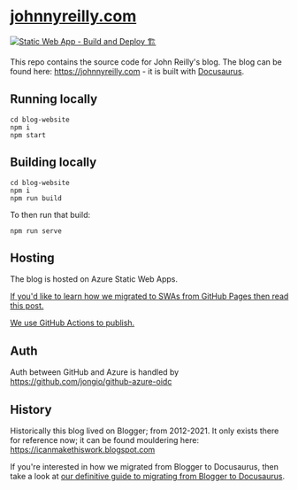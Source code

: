 # [johnnyreilly.com](https://johnnyreilly.com)

[![Static Web App - Build and Deploy 🏗️](https://github.com/johnnyreilly/blog.johnnyreilly.com/actions/workflows/build-and-deploy-static-web-app.yml/badge.svg)](https://github.com/johnnyreilly/blog.johnnyreilly.com/actions/workflows/build-and-deploy-static-web-app.yml)

This repo contains the source code for John Reilly's blog. The blog can be found here: <https://johnnyreilly.com> - it is built with [Docusaurus](https://docusaurus.io/).

## Running locally

```shell
cd blog-website
npm i
npm start
```

## Building locally

```shell
cd blog-website
npm i
npm run build
```

To then run that build:

```shell
npm run serve
```

## Hosting

The blog is hosted on Azure Static Web Apps.

[If you'd like to learn how we migrated to SWAs from GitHub Pages then read this post.](https://johnnyreilly.com/2022/02/01/migrating-from-github-pages-to-azure-static-web-apps)

[We use GitHub Actions to publish.](.github/workflows/build-and-deploy-static-web-app.yml)

## Auth

Auth between GitHub and Azure is handled by https://github.com/jongio/github-azure-oidc

## History

Historically this blog lived on Blogger; from 2012-2021. It only exists there for reference now; it can be found mouldering here: <https://icanmakethiswork.blogspot.com>

If you're interested in how we migrated from Blogger to Docusaurus, then take a look at [our definitive guide to migrating from Blogger to Docusaurus](https://johnnyreilly.com/definitive-guide-to-migrating-from-blogger-to-docusaurus).
